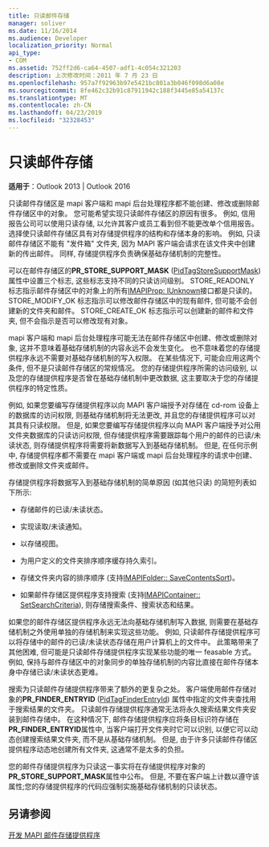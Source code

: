 ```yaml
---
title: 只读邮件存储
manager: soliver
ms.date: 11/16/2014
ms.audience: Developer
localization_priority: Normal
api_type:
- COM
ms.assetid: 752ff2d6-ca64-4507-adf1-4c054c321203
description: 上次修改时间：2011 年 7 月 23 日
ms.openlocfilehash: 957a7f92963b97e5421bc801a3b046f098d6a08e
ms.sourcegitcommit: 8fe462c32b91c87911942c188f3445e85a54137c
ms.translationtype: MT
ms.contentlocale: zh-CN
ms.lasthandoff: 04/23/2019
ms.locfileid: "32328453"
---
```

# <a name="read-only-message-stores"></a>只读邮件存储

  
  
**适用于**：Outlook 2013 | Outlook 2016 
  
只读邮件存储区是 mapi 客户端和 mapi 后台处理程序都不能创建、修改或删除邮件存储区中的对象。 您可能希望实现只读邮件存储区的原因有很多。 例如, 信用报告公司可以使用只读存储, 以允许其客户或员工看到但不能更改单个信用报告。 选择使只读邮件存储区具有对存储提供程序的结构和存储本身的影响。 例如, 只读邮件存储区不能有 "发件箱" 文件夹, 因为 MAPI 客户端会请求在该文件夹中创建新的传出邮件。 同样, 存储提供程序负责确保基础存储机制的完整性。
  
可以在邮件存储区的**PR_STORE_SUPPORT_MASK** ([PidTagStoreSupportMask](pidtagstoresupportmask-canonical-property.md)) 属性中设置三个标志, 这些标志支持不同的只读访问级别。 STORE_READONLY 标志指示邮件存储区中的对象上的所有[IMAPIProp: IUnknown](imapipropiunknown.md)接口都是只读的。 STORE_MODIFY_OK 标志指示可以修改邮件存储区中的现有邮件, 但可能不会创建新的文件夹和邮件。 STORE_CREATE_OK 标志指示可以创建新的邮件和文件夹, 但不会指示是否可以修改现有对象。 
  
mapi 客户端和 mapi 后台处理程序可能无法在邮件存储区中创建、修改或删除对象, 这并不意味着基础存储机制的内容永远不会发生变化。 也不意味着您的存储提供程序永远不需要对基础存储机制的写入权限。 在某些情况下, 可能会应用这两个条件, 但不是只读邮件存储区的常规情况。 您的存储提供程序所需的访问级别, 以及您的存储提供程序是否曾在基础存储机制中更改数据, 这主要取决于您的存储提供程序的特定性质。
  
例如, 如果您要编写存储提供程序以向 MAPI 客户端授予对存储在 cd-rom 设备上的数据库的访问权限, 则基础存储机制将无法更改, 并且您的存储提供程序可以对其具有只读权限。 但是, 如果您要编写存储提供程序以向 MAPI 客户端授予对公用文件夹数据库的只读访问权限, 但存储提供程序需要跟踪每个用户的邮件的已读/未读状态, 则存储提供程序将需要将新数据写入到基础存储机制。 但是, 在任何示例中, 存储提供程序都不需要在 mapi 客户端或 mapi 后台处理程序的请求中创建、修改或删除文件夹或邮件。
  
存储提供程序将数据写入到基础存储机制的简单原因 (如其他只读) 的简短列表如下所示:
  
- 存储邮件的已读/未读状态。
    
- 实现读取/未读通知。 
    
- 以存储视图。
    
- 为用户定义的文件夹排序顺序缓存持久索引。
    
- 存储文件夹内容的排序顺序 (支持[IMAPIFolder:: SaveContentsSort](imapifolder-savecontentssort.md))。
    
- 如果邮件存储区提供程序支持搜索 (支持[IMAPIContainer:: SetSearchCriteria](imapicontainer-setsearchcriteria.md)), 则存储搜索条件、搜索状态和结果。
    
如果您的邮件存储区提供程序永远无法向基础存储机制写入数据, 则需要在基础存储机制之外使用单独的存储机制来实现这些功能。 例如, 只读邮件存储提供程序可以将存储中的邮件的已读/未读状态存储在用户计算机上的文件中。 此策略带来了其他困难, 但可能是只读邮件存储提供程序实现某些功能的唯一 feasable 方式。 例如, 保持与邮件存储区中的对象同步的单独存储机制的内容比直接在邮件存储本身中存储已读/未读状态更难。
  
搜索为只读邮件存储提供程序带来了额外的更复杂之处。 客户端使用邮件存储对象的**PR_FINDER_ENTRYID** ([PidTagFinderEntryId](pidtagfinderentryid-canonical-property.md)) 属性中指定的文件夹查找用于搜索结果的文件夹。 只读邮件存储提供程序通常无法将永久搜索结果文件夹安装到邮件存储中。 在这种情况下, 邮件存储提供程序应将条目标识符存储在**PR_FINDER_ENTRYID**属性中, 当客户端打开文件夹时它可以识别, 以便它可以动态创建搜索结果文件夹, 而不是从基础存储机制。 但是, 由于许多只读邮件存储区提供程序动态地创建所有文件夹, 这通常不是太多的负担。 
  
您的邮件存储提供程序为只读这一事实将在存储提供程序对象的**PR_STORE_SUPPORT_MASK**属性中公布。 但是, 不要在客户端上计数以遵守该属性;您的存储提供程序的代码应强制实施基础存储机制的只读状态。 
  
## <a name="see-also"></a>另请参阅



[开发 MAPI 邮件存储提供程序](developing-a-mapi-message-store-provider.md)

